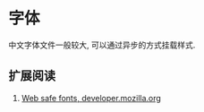 # 字体

中文字体文件一般较大, 可以通过异步的方式挂载样式.

## 扩展阅读

1. [Web safe fonts, developer.mozilla.org](https://developer.mozilla.org/en-US/docs/Learn/CSS/Styling_text/Fundamentals#Web_safe_fonts)
